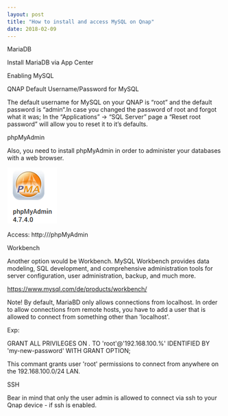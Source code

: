```yaml
---
layout: post
title: "How to install and access MySQL on Qnap"
date: 2018-02-09
---
```


MariaDB

Install MariaDB via App Center

Enabling MySQL

QNAP Default Username/Password for MySQL

The default username for MySQL on your QNAP is “root” and the default password is “admin“.In case you changed the password of root and forgot what it was;
In the “Applications” → “SQL Server” page a “Reset root password” will allow you to reset it to it’s defaults.

phpMyAdmin

Also, you need to install  phpMyAdmin in order to administer your databases with a web browser.

<img src="img\2018\20180209\2018-02-09-myPHPAdmin.png">

Access: http://<ip of your NAS>/phpMyAdmin

Workbench

Another option would be Workbench. MySQL Workbench provides data modeling, SQL development, and comprehensive administration tools for server configuration, user administration, backup, and much more.

https://www.mysql.com/de/products/workbench/

Note!
By default, MariaBD only allows connections from localhost. In order to allow connections from remote hosts, you have to add a user that is allowed to connect from something other than 'localhost'.

Exp:

GRANT ALL PRIVILEGES ON *.* TO 'root'@'192.168.100.%' IDENTIFIED BY 'my-new-password' WITH GRANT OPTION;

This commant grants user 'root' permissions to connect from anywhere on the 192.168.100.0/24 LAN.

SSH

Bear in mind that only the user admin is allowed to connect via ssh to your Qnap device - if ssh is enabled.
